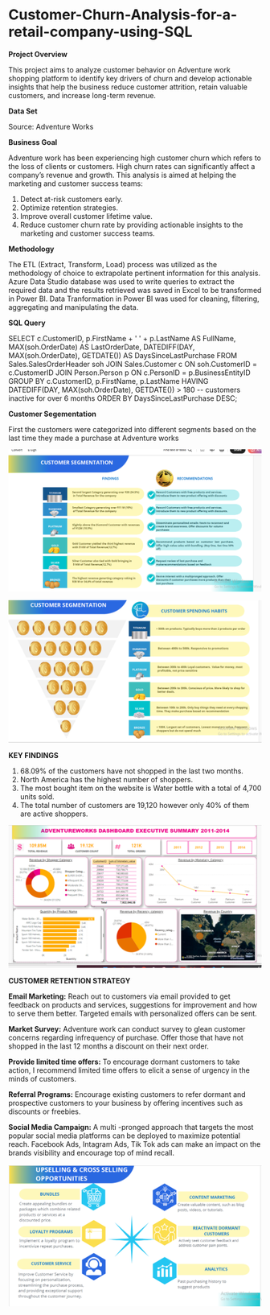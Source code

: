 # Customer-Churn-Analysis-for-a-retail-company-using-SQL

**Project Overview**


This project aims to analyze customer behavior on Adventure work shopping platform to identify key drivers of churn and develop actionable insights that help the business reduce customer attrition, retain valuable customers, and increase long-term revenue.


**Data Set**


Source: Adventure Works



**Business Goal**


Adventure work has been experiencing high customer churn which refers to the loss of clients or customers. High churn rates can significantly affect a company’s revenue and growth. This analysis is aimed at helping the marketing and customer success teams:
1. Detect at-risk customers early.
2. Optimize retention strategies.
3. Improve overall customer lifetime value.
4. Reduce customer churn rate by providing actionable insights to the marketing and customer success teams.

**Methodology**


The ETL (Extract, Transform, Load) process was utilized as the methodology of choice to extrapolate pertinent information for this analysis. Azure Data Studio database was used to write queries to extract the required data and the results retrieved was saved in Excel to be transformed in Power BI. Data Tranformation in Power BI was used for
cleaning, filtering, aggregating and manipulating the data.

**SQL Query**

SELECT 
    c.CustomerID,
    p.FirstName + ' ' + p.LastName AS FullName,
    MAX(soh.OrderDate) AS LastOrderDate,
    DATEDIFF(DAY, MAX(soh.OrderDate), GETDATE()) AS DaysSinceLastPurchase
FROM Sales.SalesOrderHeader soh
JOIN Sales.Customer c ON soh.CustomerID = c.CustomerID
JOIN Person.Person p ON c.PersonID = p.BusinessEntityID
GROUP BY c.CustomerID, p.FirstName, p.LastName
HAVING DATEDIFF(DAY, MAX(soh.OrderDate), GETDATE()) > 180 -- customers inactive for over 6 months
ORDER BY DaysSinceLastPurchase DESC;






**Customer Segementation**



First the customers were categorized into different segments based on the last time they made a purchase at Adventure works

 ![Screenshot (378)](https://github.com/Tolulope88/Customer-Churn-Analysis-for-a-retail-company-using-SQL/blob/main/Screenshot%20(378).png)



   ![Screenshot (381)](https://github.com/Tolulope88/Customer-Churn-Analysis-for-a-retail-company-using-SQL/blob/main/Screenshot%20(381).png)












 **KEY FINDINGS**

1. 68.09% of the customers have not shopped in the last two months.
2. North America has the highest number of shoppers.
3. The most bought item on the website is Water bottle with a total of 4,700 units sold.
4. The total number of customers are 19,120 however only 40% of them are active shoppers.








 ![Screenshot (376)](https://github.com/Tolulope88/Customer-Churn-Analysis-for-a-retail-company-using-SQL/blob/main/Screenshot%20(376).png)




**CUSTOMER RETENTION STRATEGY**

**Email Marketing:**  Reach out to customers via email provided to get feedback on products and services, suggestions for improvement and
how to serve them better. Targeted emails with personalized offers can be sent.


**Market Survey:** Adventure work  can conduct survey to glean customer concerns regarding infrequency of purchase. Offer those that have not shopped in the last 12 months a
discount on their next order.

**Provide limited time offers:** To encourage dormant customers to take action, I recommend limited time offers to elicit a sense of urgency in the minds of customers.

**Referral Programs:** Encourage existing customers to refer dormant and prospective customers to your business by offering incentives such as discounts or freebies.

**Social Media Campaign:** A multi -pronged approach that targets the most popular social media platforms can be deployed to maximize potential reach. Facebook Ads, Intagram Ads, Tik Tok ads can make an impact on the brands visibility and encourage top of mind recall.










 ![Screenshot (384)](https://github.com/Tolulope88/Customer-Churn-Analysis-for-a-retail-company-using-SQL/blob/main/Screenshot%20(384).png)





 
 
 
 
 
 
 
 
 

 
 
 

